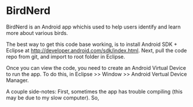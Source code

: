 BirdNerd
========

BirdNerd is an Android app whichis used to help users identify and learn more about various birds.  

The best way to get this code base working, is to install Android SDK + Eclipse at http://developer.android.com/sdk/index.html.  Next, pull the code repo from git, and import to root folder in Eclipse.

Once you can view the code, you need to create an Android Virtual Device to run the app.  To do this, in Eclipse >> Window >> Android Vertual Device Manager.  

A couple side-notes: First, sometimes the app has trouble compiling (this may be due to my slow computer).  So, 
